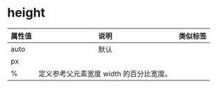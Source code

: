 # height

| 属性值 |                  说明                   | 类似标签 |
| ------ | :-------------------------------------: | -------: |
| auto   |                  默认                   |          |
| px     |                                         |          |
| %      | 定义参考父元素宽度 width 的百分比宽度。 |          |
